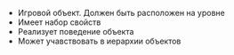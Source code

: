 - Игровой объект. Должен быть расположен на уровне 
- Имеет набор свойств
- Реализует поведение объекта
- Может учавствовать в иерархии объектов